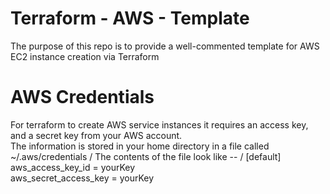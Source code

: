 # Terraform - AWS - Template
The purpose of this repo is to provide a well-commented template for AWS EC2 instance creation via Terraform

# AWS Credentials
For terraform to create AWS service instances it requires an access key, and a secret key from your AWS account.  
The information is stored in your home directory in a file called ~/.aws/credentials
/
The contents of the file look like --
/
[default]\
aws_access_key_id = yourKey\
aws_secret_access_key = yourKey
